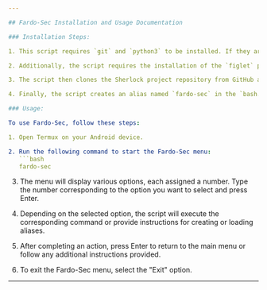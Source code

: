 ```yaml
---

## Fardo-Sec Installation and Usage Documentation

### Installation Steps:

1. This script requires `git` and `python3` to be installed. If they are not already installed, the script will install them automatically.

2. Additionally, the script requires the installation of the `figlet` package. This package is also installed automatically if not already present.

3. The script then clones the Sherlock project repository from GitHub and installs its dependencies by running `python3 -m pip install -r requirements.txt`.

4. Finally, the script creates an alias named `fardo-sec` in the `bash.bashrc` file of Termux. This alias allows easy access to the Fardo-Sec application from the Termux shell.

### Usage:

To use Fardo-Sec, follow these steps:

1. Open Termux on your Android device.

2. Run the following command to start the Fardo-Sec menu:
   ```bash
   fardo-sec
   ```

3. The menu will display various options, each assigned a number. Type the number corresponding to the option you want to select and press Enter.

4. Depending on the selected option, the script will execute the corresponding command or provide instructions for creating or loading aliases.

5. After completing an action, press Enter to return to the main menu or follow any additional instructions provided.

6. To exit the Fardo-Sec menu, select the "Exit" option.

---
```

